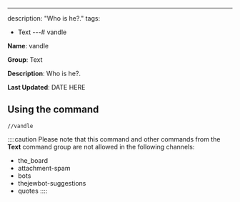 ---
description: "Who is he?."
tags:
  - Text
---# vandle

**Name**: vandle

**Group**: Text

**Description**: Who is he?.

**Last Updated**: DATE HERE

## Using the command

    //vandle

::::caution Please note that this command and other commands from the **Text** command group are not allowed in the following channels:
- the_board
- attachment-spam
- bots
- thejewbot-suggestions
- quotes
::::